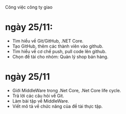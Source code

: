 Công việc công ty giao
# ngày 25/11:
- Tìm hiểu về Git/GitHub, .NET Core.
- Tạo GitHub, thêm các thành viên vào github.
- Tìm hiểu về cơ chế push, pull code lên github.
- Chọn đề tài cho nhóm: Quản lý shop bán hàng.
# ngày 25/11
- Giới MiddleWare trong .Net Core, .Net Core life cycle.
- Trả lời các câu hỏi về Git.
- Làm bài tập về MiddleWare.
- Viết mô tả về chức năng của đề tài thực tập.
